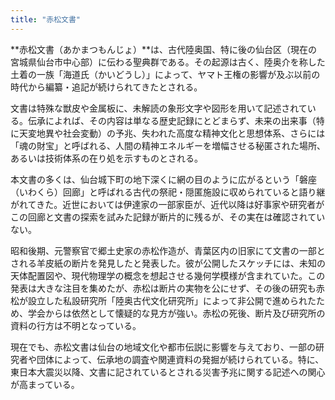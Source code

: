 ```yaml
---
title: "赤松文書"
---
```


**赤松文書（あかまつもんじょ）**は、古代陸奥国、特に後の仙台区（現在の宮城県仙台市中心部）に伝わる聖典群である。その起源は古く、陸奥介を称した土着の一族「海道氏（かいどうし）」によって、ヤマト王権の影響が及ぶ以前の時代から編纂・追記が続けられてきたとされる。

文書は特殊な獣皮や金属板に、未解読の象形文字や図形を用いて記述されている。伝承によれば、その内容は単なる歴史記録にとどまらず、未来の出来事（特に天変地異や社会変動）の予兆、失われた高度な精神文化と思想体系、さらには「魂の財宝」と呼ばれる、人間の精神エネルギーを増幅させる秘匿された場所、あるいは技術体系の在り処を示すものとされる。

本文書の多くは、仙台城下町の地下深くに網の目のように広がるという「磐座（いわくら）回廊」と呼ばれる古代の祭祀・隠匿施設に収められていると語り継がれてきた。近世においては伊達家の一部家臣が、近代以降は好事家や研究者がこの回廊と文書の探索を試みた記録が断片的に残るが、その実在は確認されていない。

昭和後期、元警察官で郷土史家の赤松作造が、青葉区内の旧家にて文書の一部とされる羊皮紙の断片を発見したと発表した。彼が公開したスケッチには、未知の天体配置図や、現代物理学の概念を想起させる幾何学模様が含まれていた。この発表は大きな注目を集めたが、赤松は断片の実物を公にせず、その後の研究も赤松が設立した私設研究所「陸奥古代文化研究所」によって非公開で進められたため、学会からは依然として懐疑的な見方が強い。赤松の死後、断片及び研究所の資料の行方は不明となっている。

現在でも、赤松文書は仙台の地域文化や都市伝説に影響を与えており、一部の研究者や団体によって、伝承地の調査や関連資料の発掘が続けられている。特に、東日本大震災以降、文書に記されているとされる災害予兆に関する記述への関心が高まっている。